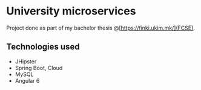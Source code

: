 # University microservices
Project done as part of my bachelor thesis @[https://finki.ukim.mk/](FCSE).

## Technologies used
* JHipster
* Spring Boot, Cloud
* MySQL
* Angular 6
